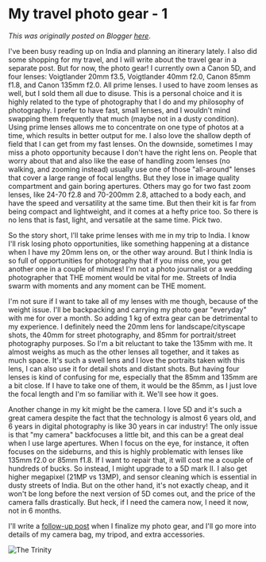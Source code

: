 # My travel photo gear - 1

*This was originally posted on Blogger [here](https://photopensieve.blogspot.com/2011/08/my-travel-photo-gear-1.html)*.

I've been busy reading up on India and planning an itinerary lately. I also did some shopping for my travel, and I will write about the travel gear in a separate post. But for now, the photo gear!
I currently own a Canon 5D, and four lenses: Voigtlander 20mm f3.5, Voigtlander 40mm f2.0, Canon 85mm f1.8, and Canon 135mm f2.0. All prime lenses. I used to have zoom lenses as well, but I sold them all due to disuse. This is a personal choice and it is highly related to the type of photography that I do and my philosophy of photography. I prefer to have fast, small lenses, and I wouldn't mind swapping them frequently that much (maybe not in a dusty condition). Using prime lenses allows me to concentrate on one type of photos at a time, which results in better output for me. I also love the shallow depth of field that I can get from my fast lenses. On the downside, sometimes I may miss a photo opportunity because I don't have the right lens on. People that worry about that and also like the ease of handling zoom lenses (no walking, and zooming instead) usually use one of those "all-around" lenses that cover a large range of focal lengths. But they lose in image quality compartment and gain boring apertures. Others may go for two fast zoom lenses, like 24-70 f2.8 and 70-200mm 2.8, attached to a body each, and have the speed and versatility at the same time. But then their kit is far from being compact and lightweight, and it comes at a hefty price too. So there is no lens that is fast, light, and versatile at the same time. Pick two.

So the story short, I'll take prime lenses with me in my trip to India. I know I'll risk losing photo opportunities, like something happening at a distance when I have my 20mm lens on, or the other way around. But I think India is so full of opportunities for photography that if you miss one, you get another one in a couple of minutes! I'm not a photo journalist or a wedding photographer that THE moment would be vital for me. Streets of India swarm with moments and any moment can be THE moment.

I'm not sure if I want to take all of my lenses with me though, because of the weight issue. I'll be backpacking and carrying my photo gear "everyday" with me for over a month. So adding 1 kg of extra gear can be detrimental to my experience. I definitely need the 20mm lens for landscape/cityscape shots, the 40mm for street photography, and 85mm for portrait/street photography purposes. So I'm a bit reluctant to take the 135mm with me. It almost weighs as much as the other lenses all together, and it takes as much space. It's such a swell lens and I love the portraits taken with this lens, I can also use it for detail shots and distant shots. But having four lenses is kind of confusing for me, especially that the 85mm and 135mm are a bit close. If I have to take one of them, it would be the 85mm, as I just love the focal length and I'm so familiar with it. We'll see how it goes.

Another change in my kit might be the camera. I love 5D and it's such a great camera despite the fact that the technology is almost 6 years old, and 6 years in digital photography is like 30 years in car industry! The only issue is that "my camera" backfocuses a little bit, and this can be a great deal when I use large apertures. When I focus on the eye, for instance, it often focuses on the sideburns, and this is highly problematic with lenses like 135mm f2.0 or 85mm f1.8. If I want to repair that, it will cost me a couple of hundreds of bucks. So instead, I might upgrade to a 5D mark II. I also get higher megapixel (21MP vs 13MP), and sensor cleaning which is essential in dusty streets of India. But on the other hand, it's not exactly cheap, and it won't be long before the next version of 5D comes out, and the price of the camera falls drastically. But heck, if I need the camera now, I need it now, not in 6 months.

I'll write a [follow-up post](http://photopensieve.blogspot.com/2011/08/my-travel-photo-gear-2.html) when I finalize my photo gear, and I'll go more into details of my camera bag, my tripod, and extra accessories.

![The Trinity](http://farm6.static.flickr.com/5219/5533063386_01f80e5f35.jpg)